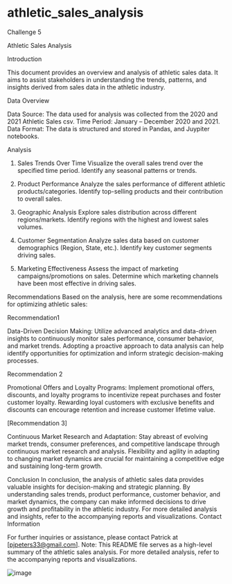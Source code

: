 # athletic_sales_analysis
 Challenge 5

 Athletic Sales Analysis

Introduction

This document provides an overview and analysis of athletic sales data. It aims to assist stakeholders in understanding the trends, patterns, and insights derived from sales data in the athletic industry.

Data Overview

Data Source: The data used for analysis was collected from the 2020 and 2021 Athletic Sales csv.
Time Period: January – December 2020 and 2021.
Data Format: The data is structured and stored in Pandas, and Juypiter notebooks.

Analysis

1. Sales Trends Over Time
Visualize the overall sales trend over the specified time period.
Identify any seasonal patterns or trends.

2. Product Performance
Analyze the sales performance of different athletic products/categories.
Identify top-selling products and their contribution to overall sales.

3. Geographic Analysis
Explore sales distribution across different regions/markets.
Identify regions with the highest and lowest sales volumes.

4. Customer Segmentation
Analyze sales data based on customer demographics (Region, State, etc.).
Identify key customer segments driving sales.

5. Marketing Effectiveness
Assess the impact of marketing campaigns/promotions on sales.
Determine which marketing channels have been most effective in driving sales.


Recommendations
Based on the analysis, here are some recommendations for optimizing athletic sales:

Recommendation1 

Data-Driven Decision Making: Utilize advanced analytics and data-driven insights to continuously monitor sales performance, consumer behavior, and market trends. Adopting a proactive approach to data analysis can help identify opportunities for optimization and inform strategic decision-making processes.

 Recommendation 2

Promotional Offers and Loyalty Programs: Implement promotional offers, discounts, and loyalty programs to incentivize repeat purchases and foster customer loyalty. Rewarding loyal customers with exclusive benefits and discounts can encourage retention and increase customer lifetime value.

[Recommendation 3]

Continuous Market Research and Adaptation: Stay abreast of evolving market trends, consumer preferences, and competitive landscape through continuous market research and analysis. Flexibility and agility in adapting to changing market dynamics are crucial for maintaining a competitive edge and sustaining long-term growth.

Conclusion
In conclusion, the analysis of athletic sales data provides valuable insights for decision-making and strategic planning. By understanding sales trends, product performance, customer behavior, and market dynamics, the company can make informed decisions to drive growth and profitability in the athletic industry.
For more detailed analysis and insights, refer to the accompanying reports and visualizations.
Contact Information

For further inquiries or assistance, please contact Patrick at [pjpeters33@gmail.com].
Note: This README file serves as a high-level summary of the athletic sales analysis. For more detailed analysis, refer to the accompanying reports and visualizations.

![image](https://github.com/pjpeters13/athletic_sales_analysis/assets/71742689/99392521-d9bb-4085-8998-52b9de8d07f3)

 
 
